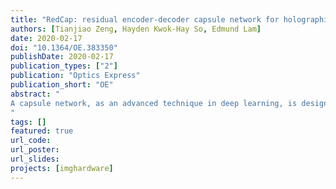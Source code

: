 ```yaml
---
title: "RedCap: residual encoder-decoder capsule network for holographic image reconstruction"
authors: [Tianjiao Zeng, Hayden Kwok-Hay So, Edmund Lam]
date: 2020-02-17
doi: "10.1364/OE.383350"
publishDate: 2020-02-17
publication_types: ["2"]
publication: "Optics Express"
publication_short: "OE"
abstract: "
A capsule network, as an advanced technique in deep learning, is designed to overcome information loss in the pooling operation and internal data representation of a convolutional neural network (CNN). It has shown promising results in several applications, such as digit recognition and image segmentation. In this work, we investigate for the first time the use of capsule network in digital holographic reconstruction. The proposed residual encoder-decoder capsule network, which we call RedCap, uses a novel windowed spatial dynamic routing algorithm and residual capsule block, which extends the idea of a residual block. Compared with the CNN-based neural network, RedCap exhibits much better experimental results in digital holographic reconstruction, while having a dramatic 75% reduction in the number of parameters. It indicates that RedCap is more efficient in the way it processes data and requires a much less memory storage for the learned model, which therefore makes it possible to be applied to some challenging situations with limited computational resources, such as portable devices.
"
tags: []
featured: true
url_code: 
url_poster: 
url_slides: 
projects: [imghardware]
---
```

